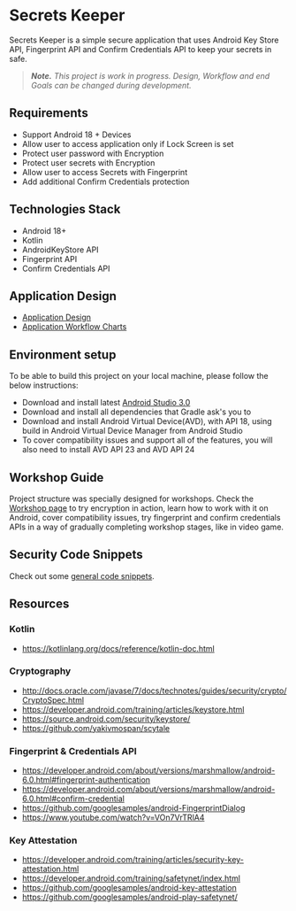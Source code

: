 # Secrets Keeper

Secrets Keeper is a simple secure application that uses Android Key Store API, Fingerprint API and Confirm Credentials API to keep your secrets in safe.

> _**Note.** This project is work in progress. Design, Workflow and end Goals can be changed during development._

## Requirements

- Support Android 18 + Devices
- Allow user to access application only if Lock Screen is set
- Protect user password with Encryption
- Protect user secrets with Encryption
- Allow user to access Secrets with Fingerprint
- Add additional Confirm Credentials  protection

## Technologies Stack

- Android 18+
- Kotlin
- AndroidKeyStore API
- Fingerprint API
- Confirm Credentials API

## Application Design

- [Application Design](/pages/design.md)
- [Application Workflow Charts](/pages/workflow.md)


## Environment setup

To be able to build this project on your local machine, please follow the below instructions:

- Download and install latest [Android Studio 3.0](https://developer.android.com/studio/preview/index.html)
- Download and install all dependencies that Gradle ask's you to
- Download and install Android Virtual Device(AVD), with API 18, using build in Android Virtual Device Manager from Android Studio
- To cover compatibility issues and support all of the features, you will also need to install AVD API 23 and AVD API 24

## Workshop Guide

Project structure was specially designed for workshops. Check the [Workshop page]() to try encryption in action, learn how to work
with it on Android, cover compatibility issues, try fingerprint and confirm credentials APIs in a way of gradually completing 
workshop stages, like in video game.

## Security Code Snippets

Check out some [general code snippets](/pages/code-snippets.md).

## Resources

### Kotlin

- https://kotlinlang.org/docs/reference/kotlin-doc.html

### Cryptography

- http://docs.oracle.com/javase/7/docs/technotes/guides/security/crypto/CryptoSpec.html
- https://developer.android.com/training/articles/keystore.html
- https://source.android.com/security/keystore/
- https://github.com/yakivmospan/scytale

### Fingerprint & Credentials API

- https://developer.android.com/about/versions/marshmallow/android-6.0.html#fingerprint-authentication
- https://developer.android.com/about/versions/marshmallow/android-6.0.html#confirm-credential
- https://github.com/googlesamples/android-FingerprintDialog
- https://www.youtube.com/watch?v=VOn7VrTRlA4

### Key Attestation

- https://developer.android.com/training/articles/security-key-attestation.html
- https://developer.android.com/training/safetynet/index.html
- https://github.com/googlesamples/android-key-attestation
- https://github.com/googlesamples/android-play-safetynet/
